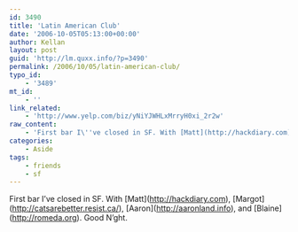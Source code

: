 ```yaml
---
id: 3490
title: 'Latin American Club'
date: '2006-10-05T05:13:00+00:00'
author: Kellan
layout: post
guid: 'http://lm.quxx.info/?p=3490'
permalink: /2006/10/05/latin-american-club/
typo_id:
    - '3489'
mt_id:
    - ''
link_related:
    - 'http://www.yelp.com/biz/yNiYJWHLxMrryH0xi_2r2w'
raw_content:
    - 'First bar I\''ve closed in SF. With [Matt](http://hackdiary.com), [Margot](http://catsarebetter.resist.ca/), [Aaron](http://aaronland.info), and [Blaine](http://romeda.org).  Good N\''ght.'
categories:
    - Aside
tags:
    - friends
    - sf
---
```


First bar I’ve closed in SF. With \[Matt\](http://hackdiary.com), \[Margot\](http://catsarebetter.resist.ca/), \[Aaron\](http://aaronland.info), and \[Blaine\](http://romeda.org). Good N’ght.